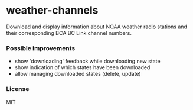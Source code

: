 # weather-channels
Download and display information about NOAA weather radio stations and their corresponding BCA BC Link channel numbers. 

### Possible improvements
- show 'downloading' feedback while downloading new state
- show indication of which states have been downloaded
- allow managing downloaded states (delete, update)

### License
MIT
